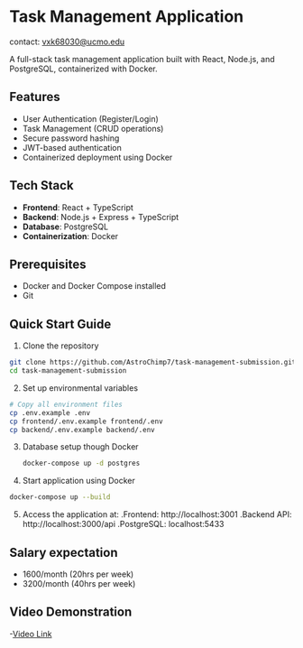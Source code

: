 # Task Management Application
contact: vxk68030@ucmo.edu

A full-stack task management application built with React, Node.js, and PostgreSQL, containerized with Docker.

## Features
- User Authentication (Register/Login)
- Task Management (CRUD operations)
- Secure password hashing
- JWT-based authentication
- Containerized deployment using Docker

## Tech Stack
- **Frontend**: React + TypeScript
- **Backend**: Node.js + Express + TypeScript
- **Database**: PostgreSQL
- **Containerization**: Docker

## Prerequisites
- Docker and Docker Compose installed
- Git

## Quick Start Guide

1. Clone the repository
```bash
git clone https://github.com/AstroChimp7/task-management-submission.git
cd task-management-submission
```

2. Set up environmental variables 
```bash
# Copy all environment files
cp .env.example .env
cp frontend/.env.example frontend/.env
cp backend/.env.example backend/.env
```
3. Database setup though Docker
   ```bash
   docker-compose up -d postgres
   ```
   
4. Start application using Docker
```bash
docker-compose up --build
```

5. Access the application at:
  .Frontend: http://localhost:3001
  .Backend API: http://localhost:3000/api
  .PostgreSQL: localhost:5433

## Salary expectation
- 1600/month (20hrs per week)
- 3200/month (40hrs per week)

## Video Demonstration
-[Video Link](https://drive.google.com/file/d/1OJWglcipAJHwa6PvXpxf4DlYIwi9RwWz/view?usp=drive_link)




